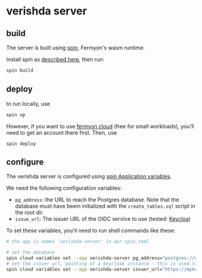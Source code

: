 # verishda server

## build

The server is built using [spin](https://developer.fermyon.com/spin), Fermyon's wasm runtime.

Install spin as [described here](https://developer.fermyon.com/spin/install#installing-spin), then run:

```bash
spin build
```

## deploy

to run locally, use
```bash
spin up
```

However, if you want to use [fermyon cloud](https://cloud.fermyon.com/) (free for small workloads), you'll need to get an account there first. Then, use

```
spin deploy
```

## configure

The verishda server is configured using [spin Application variables](https://developer.fermyon.com/spin/variables). 

We need the following configuration variables:
* `pg_address`: the URL to reach the Postgres database. Note that the database must have beein initialized with the `create_tables.sql` script in the root dir. 
* `issue_url`: The issuer URL of the OIDC service to use (tested: [Keycloa](https://www.keycloak.org))

To set these variables, you'll need to run shell commands like these:

```sh
# the app is names 'verishda-server' in our spin.toml

# set the database
spin cloud variables set --app verishda-server pg_address="postgres://user:password@host/dbname"
# set the issuer url, pointing at a keycloak instance - this is used to fetch more config via OIDC discovery
spin cloud variables set --app verishda-server issuer_url="https://mykeycloak/auth/realms/myrealm" 
```
